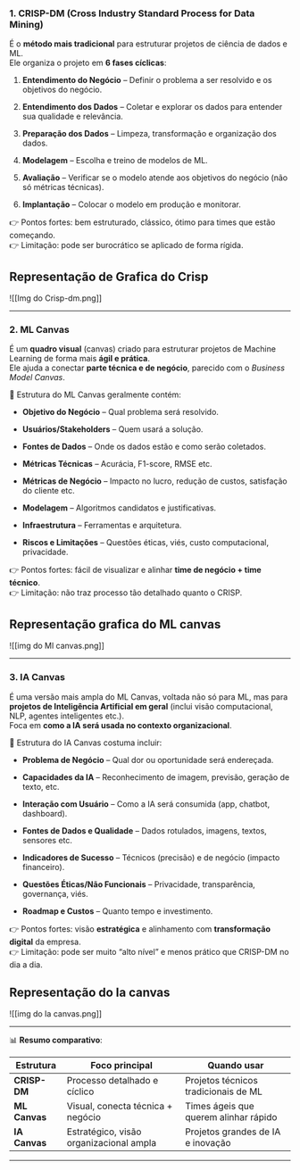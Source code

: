 ### 1. **CRISP-DM (Cross Industry Standard Process for Data Mining)**

É o **método mais tradicional** para estruturar projetos de ciência de dados e ML.  
Ele organiza o projeto em **6 fases cíclicas**:

1. **Entendimento do Negócio** – Definir o problema a ser resolvido e os objetivos do negócio.
    
2. **Entendimento dos Dados** – Coletar e explorar os dados para entender sua qualidade e relevância.
    
3. **Preparação dos Dados** – Limpeza, transformação e organização dos dados.
    
4. **Modelagem** – Escolha e treino de modelos de ML.
    
5. **Avaliação** – Verificar se o modelo atende aos objetivos do negócio (não só métricas técnicas).
    
6. **Implantação** – Colocar o modelo em produção e monitorar.
    

👉 Pontos fortes: bem estruturado, clássico, ótimo para times que estão começando.  
👉 Limitação: pode ser burocrático se aplicado de forma rígida.

## Representação de Grafica do Crisp
![[Img do Crisp-dm.png]]


---

### 2. **ML Canvas**

É um **quadro visual** (canvas) criado para estruturar projetos de Machine Learning de forma mais **ágil e prática**.  
Ele ajuda a conectar **parte técnica e de negócio**, parecido com o _Business Model Canvas_.

📌 Estrutura do ML Canvas geralmente contém:

- **Objetivo do Negócio** – Qual problema será resolvido.
    
- **Usuários/Stakeholders** – Quem usará a solução.
    
- **Fontes de Dados** – Onde os dados estão e como serão coletados.
    
- **Métricas Técnicas** – Acurácia, F1-score, RMSE etc.
    
- **Métricas de Negócio** – Impacto no lucro, redução de custos, satisfação do cliente etc.
    
- **Modelagem** – Algoritmos candidatos e justificativas.
    
- **Infraestrutura** – Ferramentas e arquitetura.
    
- **Riscos e Limitações** – Questões éticas, viés, custo computacional, privacidade.
    

👉 Pontos fortes: fácil de visualizar e alinhar **time de negócio + time técnico**.  
👉 Limitação: não traz processo tão detalhado quanto o CRISP.


## Representação grafica  do ML canvas
![[img do Ml canvas.png]]

---

### 3. **IA Canvas**

É uma versão mais ampla do ML Canvas, voltada não só para ML, mas para **projetos de Inteligência Artificial em geral** (inclui visão computacional, NLP, agentes inteligentes etc.).  
Foca em **como a IA será usada no contexto organizacional**.

📌 Estrutura do IA Canvas costuma incluir:

- **Problema de Negócio** – Qual dor ou oportunidade será endereçada.
    
- **Capacidades da IA** – Reconhecimento de imagem, previsão, geração de texto, etc.
    
- **Interação com Usuário** – Como a IA será consumida (app, chatbot, dashboard).
    
- **Fontes de Dados e Qualidade** – Dados rotulados, imagens, textos, sensores etc.
    
- **Indicadores de Sucesso** – Técnicos (precisão) e de negócio (impacto financeiro).
    
- **Questões Éticas/Não Funcionais** – Privacidade, transparência, governança, viés.
    
- **Roadmap e Custos** – Quanto tempo e investimento.
    

👉 Pontos fortes: visão **estratégica** e alinhamento com **transformação digital** da empresa.  
👉 Limitação: pode ser muito “alto nível” e menos prático que CRISP-DM no dia a dia.


## Representação do Ia canvas
![[img do Ia canvas.png]]


---

📊 **Resumo comparativo**:

|Estrutura|Foco principal|Quando usar|
|---|---|---|
|**CRISP-DM**|Processo detalhado e cíclico|Projetos técnicos tradicionais de ML|
|**ML Canvas**|Visual, conecta técnica + negócio|Times ágeis que querem alinhar rápido|
|**IA Canvas**|Estratégico, visão organizacional ampla|Projetos grandes de IA e inovação|

---

